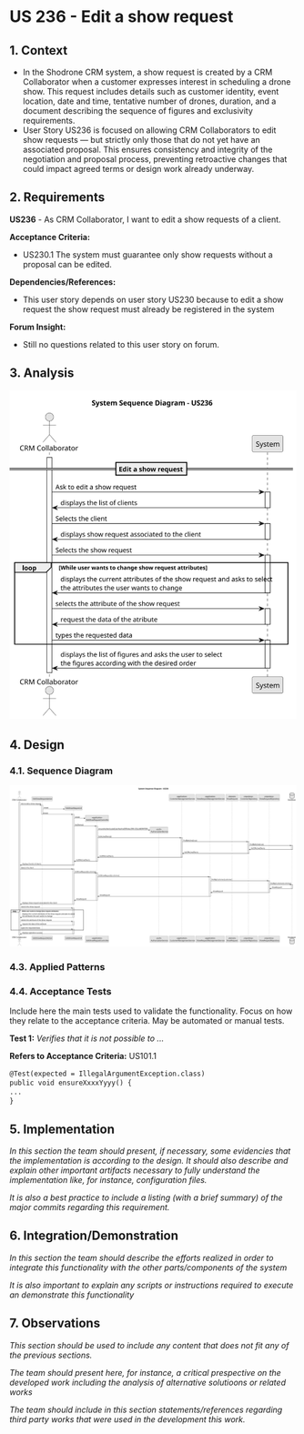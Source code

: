 # US 236 - Edit a show request

## 1. Context

* In the Shodrone CRM system, a show request is created by a CRM Collaborator when a customer expresses interest in scheduling a drone show. This request includes details such as customer identity, event location, date and time, tentative number of drones, duration, and a document describing the sequence of figures and exclusivity requirements.
* User Story US236 is focused on allowing CRM Collaborators to edit show requests — but strictly only those that do not yet have an associated proposal. This ensures consistency and integrity of the negotiation and proposal process, preventing retroactive changes that could impact agreed terms or design work already underway.

## 2. Requirements

**US236** - As CRM Collaborator, I want to edit a show requests of a client.

**Acceptance Criteria:**

- US230.1 The system must guarantee only show requests without a proposal can be edited.

**Dependencies/References:**

* This user story depends on user story US230 because to edit a show request the show request must already be registered in the system

**Forum Insight:**

* Still no questions related to this user story on forum.

## 3. Analysis

![System Sequence Diagram](images/system-sequence-diagram-US236.svg)

## 4. Design


### 4.1. Sequence Diagram

![Sequence Diagram](images/sequence-diagram-US236.svg)

### 4.3. Applied Patterns

### 4.4. Acceptance Tests

Include here the main tests used to validate the functionality. Focus on how they relate to the acceptance criteria. May be automated or manual tests.

**Test 1:** *Verifies that it is not possible to ...*

**Refers to Acceptance Criteria:** US101.1


```
@Test(expected = IllegalArgumentException.class)
public void ensureXxxxYyyy() {
...
}
````

## 5. Implementation

*In this section the team should present, if necessary, some evidencies that the implementation is according to the design. It should also describe and explain other important artifacts necessary to fully understand the implementation like, for instance, configuration files.*

*It is also a best practice to include a listing (with a brief summary) of the major commits regarding this requirement.*

## 6. Integration/Demonstration

*In this section the team should describe the efforts realized in order to integrate this functionality with the other parts/components of the system*

*It is also important to explain any scripts or instructions required to execute an demonstrate this functionality*

## 7. Observations

*This section should be used to include any content that does not fit any of the previous sections.*

*The team should present here, for instance, a critical prespective on the developed work including the analysis of alternative solutioons or related works*

*The team should include in this section statements/references regarding third party works that were used in the development this work.*
